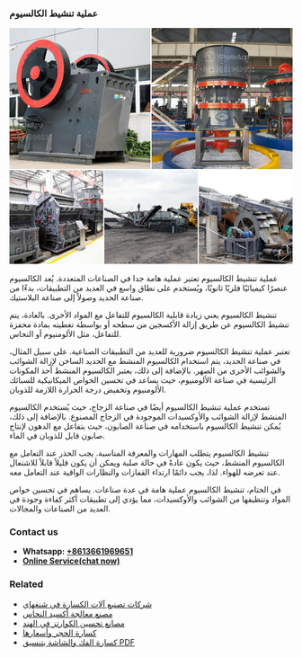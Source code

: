 <h3>عملية تنشيط الكالسيوم</h3><img src='1701852524.jpg' alt=''><p>عملية تنشيط الكالسيوم تعتبر عملية هامة جدا في الصناعات المتعددة. يُعد الكالسيوم عنصرًا كيميائيًا فلزيًا ثانويًا، ويُستخدم على نطاق واسع في العديد من التطبيقات، بدءًا من صناعة الحديد وصولاً إلى صناعة البلاستيك.</p><p>تنشيط الكالسيوم يعني زيادة قابلية الكالسيوم للتفاعل مع المواد الأخرى. بالعادة، يتم تنشيط الكالسيوم عن طريق إزالة الأكسجين من سطحه أو بواسطة تغطيته بمادة محفزة للتفاعل، مثل الألومنيوم أو النحاس.</p><p>تعتبر عملية تنشيط الكالسيوم ضرورية للعديد من التطبيقات الصناعية. على سبيل المثال، في صناعة الحديد، يتم استخدام الكالسيوم المنشط مع الحديد الساخن لإزالة الشوائب والشوائب الأخرى من الصهر. بالإضافة إلى ذلك، يعتبر الكالسيوم المنشط أحد المكونات الرئيسية في صناعة الألومنيوم، حيث يساعد في تحسين الخواص الميكانيكية للسبائك الألومنيوم وتخفيض درجة الحرارة اللازمة للذوبان.</p><p>تستخدم عملية تنشيط الكالسيوم أيضًا في صناعة الزجاج، حيث يُستخدم الكالسيوم المنشط لإزالة الشوائب والأوكسيدات الموجودة في الزجاج المصنوع. بالإضافة إلى ذلك، يُمكن تنشيط الكالسيوم باستخدامه في صناعة الصابون، حيث يتفاعل مع الدهون لإنتاج صابون قابل للذوبان في الماء.</p><p>تنشيط الكالسيوم يتطلب المهارات والمعرفة المناسبة. يجب الحذر عند التعامل مع الكالسيوم المنشط، حيث يكون عادةً في حالة صلبة ويمكن أن يكون قليلاً قابلاً للاشتعال عند تعرضه للهواء. لذا، يجب دائمًا ارتداء القفازات والنظارات الواقية عند التعامل معه.</p><p>في الختام، تنشيط الكالسيوم عملية هامة في عدة صناعات. يساهم في تحسين خواص المواد وتنظيفها من الشوائب والأوكسيدات، مما يؤدي إلى تطبيقات أكثر كفاءة وجودة في العديد من الصناعات والمجالات.</p><h3>Contact us</h3><ul><li><strong>Whatsapp:&nbsp;<a href="https://wa.me/8613661969651">+8613661969651</a></strong></li><li><a href="https://swt.shibang-china.com/?git&amp;zhl&amp;عملية تنشيط الكالسيوم"><strong>Online Service(chat now)</strong></a></li></ul><h3>Related</h3><ul><li><a href='شركات تصنيع آلات الكسارة في شنغهاي.md'>شركات تصنيع آلات الكسارة في شنغهاي</a></li><li><a href='مصنع معالجة أكسيد النحاس.md'>مصنع معالجة أكسيد النحاس</a></li><li><a href='مصانع تحسين الكوارتز في الهند.md'>مصانع تحسين الكوارتز في الهند</a></li><li><a href='كسارة الحجر وأسعارها.md'>كسارة الحجر وأسعارها</a></li><li><a href='كسارة الفك والشاشة بتنسيق PDF.md'>كسارة الفك والشاشة بتنسيق PDF</a></li></ul>